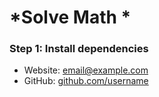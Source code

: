 *Solve Math *
================

### Step 1: Install dependencies



* Website: [email@example.com](baihaqi34.github.io)
* GitHub: [github.com/username](https://github.com/username)
